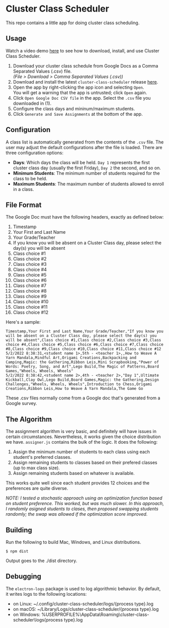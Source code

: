 # Cluster Class Scheduler

This repo contains a little app for doing cluster class scheduling.

## Usage

Watch a video demo [here](https://youtu.be/r8avNMhHAAA) to see how to download, install, and use Cluster Class Scheduler.

1. Download your cluster class schedule from Google Docs as a Comma Separated Values (.csv) file.  
_(File > Download > Comma Separated Values (.csv))_
2. Download and install the latest `cluster-class-scheduler` release [here](https://github.com/criccomini/cluster-class-scheduler/releases).
3. Open the app by right-clicking the app icon and selecting `Open`.  
You will get a warning that the app is untrusted; click `Open` again.
4. Click `Open Google Doc CSV file` in the app. Select the `.csv` file you downloaded in (1).
5. Configure the class days and mininum/maximum students.
6. Click `Generate and Save Assignments` at the bottom of the app.

## Configuration

A class list is automatically generated from the contents of the `.csv` file. The user may adjust the default configurations after the file is loaded. There are three configuration options:

* **Days**: Which days the class will be held. `Day 1` represents the first cluster class day (usually the first Friday), `Day 2` the second, and so on.
* **Minimum Students**: The minimum number of students required for the class to be held.
* **Maximum Students**: The maximum number of students allowed to enroll in a class.

## File Format

The Google Doc must have the following headers, exactly as defined below:

1. Timestamp
2. Your First and Last Name
3. Your Grade/Teacher
4. If you know you will be absent on a Cluster Class day, please select the day(s) you will be absent
5. Class choice #1
6. Class choice #2
7. Class choice #3
8. Class choice #4
9. Class choice #5
10. Class choice #6
11. Class choice #7
12. Class choice #8
13. Class choice #9
14. Class choice #10
15. Class choice #11
16. Class choice #12

Here's a sample:

```
Timestamp,Your First and Last Name,Your Grade/Teacher,"If you know you will be absent on a Cluster Class day, please select the day(s) you will be absent",Class choice #1,Class choice #2,Class choice #3,Class choice #4,Class choice #5,Class choice #6,Class choice #7,Class choice #8,Class choice #9,Class choice #10,Class choice #11,Class choice #12
5/2/2022 8:38:31,<student name 1>,5th - <teacher 1>,,How to Weave A Yarn Mandala,Mindful Art,Origami Creations,Backpacking and Camping,Magic: the Gathering,Ribbon Leis,Mini Scrapbooking,"Power of Words: Poetry, Song, and Art",Lego Build,The Magic of Patterns,Board Games,"Wheels, Wheels, Wheels"
5/2/2022 8:38:42,<student name 2>,4th - <teacher 2>,"Day 1",Ultimate Kickball,Clay Owl,Lego Build,Board Games,Magic: the Gathering,Design Challenges,"Wheels, Wheels, Wheels",Introduction to Chess,Origami Creations,Ribbon Leis,How to Weave A Yarn Mandala,The Game Go
```

These .csv files normally come from a Google doc that's generated from a Google survey.

## The Algorithm

The assignment algorithm is very basic, and definitely will have issues in certain circumstances. Nevertheless, it works given the choice distribution we have. `assigner.js` contains the bulk of the logic. It does the following:

1. Assign the minimum number of students to each class using each student's preferred classes.
2. Assign remaining students to classes based on their prefered classes (up to max class size).
3. Assign remaining students based on whatever is available.

This works quite well since each student provides 12 choices and the preferences are quite diverse.

_NOTE: I tested a stochastic approach using an optimization function based on student preference. This worked, but was much slower. In this approach, I randomly asigned students to clases, then proposed swapping students randomly; the swap was allowed if the optimization score improved._

## Building

Run the following to build Mac, Windows, and Linux distributions.

```
$ npm dist
```

Output goes to the ./dist directory.

## Debugging

The `electron-logs` package is used to log algorithmic behavior. By default, it writes logs to the following locations:

* on Linux: ~/.config/cluster-class-scheduler/logs/{process type}.log
* on macOS: ~/Library/Logs/cluster-class-scheduler/{process type}.log
* on Windows: %USERPROFILE%\AppData\Roaming\cluster-class-scheduler\logs\{process type}.log
